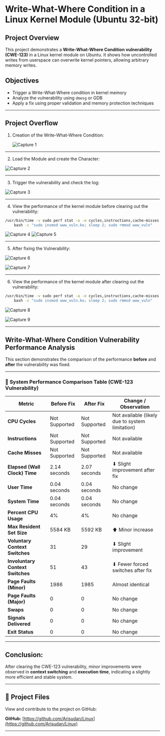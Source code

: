 # Write-What-Where Condition in a Linux Kernel Module (Ubuntu 32-bit)

## Project Overview

This project demonstrates a **Write-What-Where Condition vulnerability (CWE-123)** in a Linux kernel module on Ubuntu. It shows how uncontrolled writes from userspace can overwrite kernel pointers, allowing arbitrary memory writes.

## Objectives

- Trigger a Write-What-Where condition in kernel memory
- Analyze the vulnerability using `dmesg` or GDB
- Apply a fix using proper validation and memory protection techniques

---
## Project Overflow

1. Creation of the Write-What-Where Condition:

   ![Capture 1](https://github.com/user-attachments/assets/aa281a95-ab83-4393-b68f-65cb0cb9d82d)

---
2. Load the Module and create the Character:

  ![Capture 2](https://github.com/user-attachments/assets/3b8c0bb4-d167-4d16-88ee-18368518e109)

---
3. Trigger the vulnerability and check the log:

  ![Capture 3](https://github.com/user-attachments/assets/a5aee2d6-5e19-42f0-9d80-596fcc7b4310)

---

4. View the performance of the kernel module before clearing out the vulnerability:
   
```bash
/usr/bin/time -v sudo perf stat -a -e cycles,instructions,cache-misses \
    bash -c "sudo insmod www_vuln.ko; sleep 2; sudo rmmod www_vuln"
```

![Capture 4](https://github.com/user-attachments/assets/4a5e7745-b977-4123-87c8-ca0ce0631f8a)
![Capture 5](https://github.com/user-attachments/assets/b2796d7d-3164-4c7e-bfce-a4f812ffc507)

---

5. After fixing the Vulnerability:

![Capture 6](https://github.com/user-attachments/assets/befc5d8d-1b82-4dfc-ac2b-9868d321f918)

![Capture 7](https://github.com/user-attachments/assets/154cdc97-4894-4f6c-b54b-f35d84903cf3)

---

6. View the performance of the kernel module after clearing out the vulnerability:
   
```bash
/usr/bin/time -v sudo perf stat -a -e cycles,instructions,cache-misses \
    bash -c "sudo insmod www_vuln.ko; sleep 2; sudo rmmod www_vuln"
```

![Capture 8](https://github.com/user-attachments/assets/2956e9ee-03e1-47db-87e6-48092ceadc8e)

![Capture 9](https://github.com/user-attachments/assets/576a3b5e-d1dd-46fa-86e8-8abecb2cb338)

---

## Write-What-Where Condition Vulnerability Performance Analysis

This section demonstrates the comparison of the performance **before** and **after** the vulnerability was fixed.

---

### 🧾 **System Performance Comparison Table (CWE-123 Vulnerability)**

| **Metric**                       | **Before Fix** | **After Fix** | **Change / Observation**                        |
| -------------------------------- | -------------- | ------------- | ----------------------------------------------- |
| **CPU Cycles**                   | Not Supported  | Not Supported | Not available (likely due to system limitation) |
| **Instructions**                 | Not Supported  | Not Supported | Not available                                   |
| **Cache Misses**                 | Not Supported  | Not Supported | Not available                                   |
| **Elapsed (Wall Clock) Time**    | 2.14 seconds   | 2.07 seconds  | ⬇ Slight improvement after fix                  |
| **User Time**                    | 0.04 seconds   | 0.04 seconds  | No change                                       |
| **System Time**                  | 0.04 seconds   | 0.04 seconds  | No change                                       |
| **Percent CPU Usage**            | 4%             | 4%            | No change                                       |
| **Max Resident Set Size**        | 5584 KB        | 5592 KB       | ⬆ Minor increase                                |
| **Voluntary Context Switches**   | 31             | 29            | ⬇ Slight improvement                            |
| **Involuntary Context Switches** | 51             | 43            | ⬇ Fewer forced switches after fix               |
| **Page Faults (Minor)**          | 1986           | 1985          | Almost identical                                |
| **Page Faults (Major)**          | 0              | 0             | No change                                       |
| **Swaps**                        | 0              | 0             | No change                                       |
| **Signals Delivered**            | 0              | 0             | No change                                       |
| **Exit Status**                  | 0              | 0             | No change                                       |

---

## Conclusion: 

After clearing the CWE-123 vulnerability, minor improvements were observed in **context switching** and **execution time**, indicating a slightly more efficient and stable system.

---
## 📁 Project Files

View and contribute to the project on GitHub:

**GitHub:** [https://github.com/Arisudan/Linux](https://github.com/Arisudan/Linux)

---

